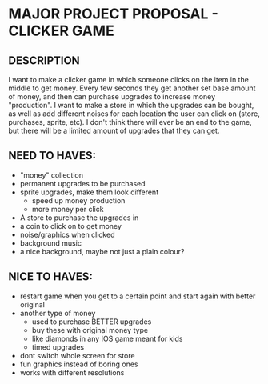 # MAJOR PROJECT PROPOSAL - CLICKER GAME

## DESCRIPTION
I want to make a clicker game in which someone clicks on the item in the middle to get money. Every few seconds they get another set base amount of money, and then can purchase upgrades to increase money "production". I want to make a store in which the upgrades can be bought, as well as add different noises for each location the user can click on (store, purchases, sprite, etc). I don't think there will ever be an end to the game, but there will be a limited amount of upgrades that they can get. 


## NEED TO HAVES:
  - "money" collection 
  - permanent upgrades to be purchased 
  - sprite upgrades, make them look different 
    - speed up money production
    - more money per click 
  - A store to purchase the upgrades in 
  - a coin to click on to get money 
  - noise/graphics when clicked 
  - background music
  - a nice background, maybe not just a plain colour? 

## NICE TO HAVES:
  - restart game when you get to a certain point and start again with better original 
  - another type of money
    - used to purchase BETTER upgrades 
    - buy these with original money type
    - like diamonds in any IOS game meant for kids
    - timed upgrades
  - dont switch whole screen for store
  - fun graphics instead of boring ones
  - works with different resolutions
  
